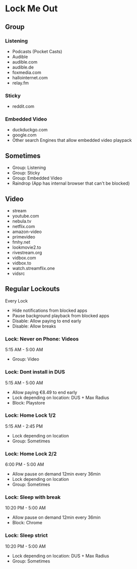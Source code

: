 # Lock Me Out

## Group

### Listening
- Podcasts (Pocket Casts)
- Audible
- audible.com
- audible.de
- foxmedia.com
- hallointernet.com
- relay.fm

### Sticky
- reddit.com

### Embedded Video
- duckduckgo.com
- google.com
- Other search Engines that allow embedded video playpack

## Sometimes
- Group: Listening
- Group: Sticky
- Group: Embedded Video
- Raindrop (App has internal browser that can't be blocked) 

## Video
- stream
- youtube.com
- nebula.tv
- netflix.com
- amazon-video
- primevideo
- fmhy.net
- lookmovie2.to
- rivestream.org
- vidbox.com
- vidbox.to
- watch.streamflix.one
- vidsrc

## Regular Lockouts

Every Lock
- Hide notifications from blocked apps
- Pause background playback from blocked apps
- Disable: Allow paying to end early
- Disable: Allow breaks

### Lock: Never on Phone: Videos
5:15 AM - 5:00 AM
- Group: Video

### Lock: Dont install in DUS
5:15 AM - 5:00 AM
- Allow paying €8.49 to end early
- Lock depending on location: DUS + Max Radius
- Block: Playstore

### Lock: Home Lock 1/2
5:15 AM - 2:45 PM
- Lock depending on location
- Group: Sometimes

### Lock: Home Lock 2/2
6:00 PM - 5:00 AM
- Allow pause on demand 12min every 36min
- Lock depending on location
- Group: Sometimes

### Lock: Sleep with break
10:20 PM - 5:00 AM
- Allow pause on demand 12min every 36min
- Block: Chrome

### Lock: Sleep strict
10:20 PM - 5:00 AM
- Lock depending on location: DUS + Max Radius
- Group: Sometimes


